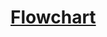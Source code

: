# [Flowchart](https://www.canva.com/design/DAGFwu4pesQ/kIiEnHMcLWFplXew-imUNg/view?utm_content=DAGFwu4pesQ&utm_campaign=designshare&utm_medium=link&utm_source=editor)
